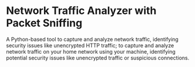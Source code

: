# Network Traffic Analyzer with Packet Sniffing
A Python-based tool to capture and analyze network traffic, identifying security issues like unencrypted HTTP traffic; to capture and analyze network traffic on your home network using your machine, identifying potential security issues like unencrypted traffic or suspicious connections.
